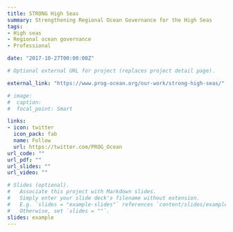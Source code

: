 ```yaml
---
title: STRONG High Seas
summary: Strengthening Regional Ocean Governance for the High Seas
tags:
- High seas
- Regional ocean governance
- Professional

date: "2017-10-27T00:00:00Z"

# Optional external URL for project (replaces project detail page).

external_link: "https://www.prog-ocean.org/our-work/strong-high-seas/"

# image: 
#  caption: 
#  focal_point: Smart

links:
- icon: twitter
  icon_pack: fab
  name: Follow
  url: https://twitter.com/PROG_Ocean
url_code: ""
url_pdf: ""
url_slides: ""
url_video: ""

# Slides (optional).
#   Associate this project with Markdown slides.
#   Simply enter your slide deck's filename without extension.
#   E.g. `slides = "example-slides"` references `content/slides/example-slides.md`.
#   Otherwise, set `slides = ""`.
slides: example
---
```


